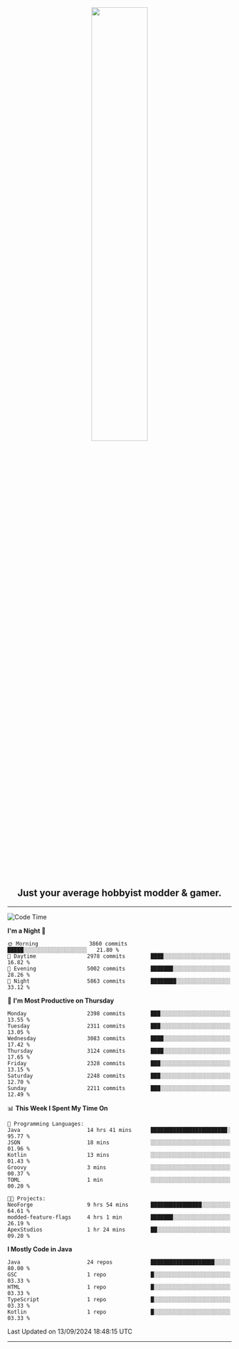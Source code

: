 <div align="center">
  <a href="https://apexmodder.xyz/"><img width="50%" height="50%" src="https://i.imgur.com/pc4HkGz.png"></a>
</div>
<h2 align="center">Just your average hobbyist modder & gamer.</h2>

---

<!--START_SECTION:waka-->
![Code Time](http://img.shields.io/badge/Code%20Time-1%2C458%20hrs-blue)

**I'm a Night 🦉** 

```text
🌞 Morning                3860 commits        █████░░░░░░░░░░░░░░░░░░░░   21.80 % 
🌆 Daytime                2978 commits        ████░░░░░░░░░░░░░░░░░░░░░   16.82 % 
🌃 Evening                5002 commits        ███████░░░░░░░░░░░░░░░░░░   28.26 % 
🌙 Night                  5863 commits        ████████░░░░░░░░░░░░░░░░░   33.12 % 
```
📅 **I'm Most Productive on Thursday** 

```text
Monday                   2398 commits        ███░░░░░░░░░░░░░░░░░░░░░░   13.55 % 
Tuesday                  2311 commits        ███░░░░░░░░░░░░░░░░░░░░░░   13.05 % 
Wednesday                3083 commits        ████░░░░░░░░░░░░░░░░░░░░░   17.42 % 
Thursday                 3124 commits        ████░░░░░░░░░░░░░░░░░░░░░   17.65 % 
Friday                   2328 commits        ███░░░░░░░░░░░░░░░░░░░░░░   13.15 % 
Saturday                 2248 commits        ███░░░░░░░░░░░░░░░░░░░░░░   12.70 % 
Sunday                   2211 commits        ███░░░░░░░░░░░░░░░░░░░░░░   12.49 % 
```


📊 **This Week I Spent My Time On** 

```text
💬 Programming Languages: 
Java                     14 hrs 41 mins      ████████████████████████░   95.77 % 
JSON                     18 mins             ░░░░░░░░░░░░░░░░░░░░░░░░░   01.96 % 
Kotlin                   13 mins             ░░░░░░░░░░░░░░░░░░░░░░░░░   01.43 % 
Groovy                   3 mins              ░░░░░░░░░░░░░░░░░░░░░░░░░   00.37 % 
TOML                     1 min               ░░░░░░░░░░░░░░░░░░░░░░░░░   00.20 % 

🐱‍💻 Projects: 
NeoForge                 9 hrs 54 mins       ████████████████░░░░░░░░░   64.61 % 
modded-feature-flags     4 hrs 1 min         ███████░░░░░░░░░░░░░░░░░░   26.19 % 
ApexStudios              1 hr 24 mins        ██░░░░░░░░░░░░░░░░░░░░░░░   09.20 % 
```

**I Mostly Code in Java** 

```text
Java                     24 repos            ████████████████████░░░░░   80.00 % 
GSC                      1 repo              █░░░░░░░░░░░░░░░░░░░░░░░░   03.33 % 
HTML                     1 repo              █░░░░░░░░░░░░░░░░░░░░░░░░   03.33 % 
TypeScript               1 repo              █░░░░░░░░░░░░░░░░░░░░░░░░   03.33 % 
Kotlin                   1 repo              █░░░░░░░░░░░░░░░░░░░░░░░░   03.33 % 
```




 Last Updated on 13/09/2024 18:48:15 UTC
<!--END_SECTION:waka-->

---
